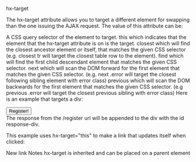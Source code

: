 hx-target

The hx-target attribute allows you to target a different element for swapping than the one issuing the AJAX request. The value of this attribute can be:

A CSS query selector of the element to target.
this which indicates that the element that the hx-target attribute is on is the target.
closest <CSS selector> which will find the closest ancestor element or itself, that matches the given CSS selector (e.g. closest tr will target the closest table row to the element).
find <CSS selector> which will find the first child descendant element that matches the given CSS selector.
next <CSS selector> which will scan the DOM forward for the first element that matches the given CSS selector. (e.g. next .error will target the closest following sibling element with error class)
previous <CSS selector> which will scan the DOM backwards for the first element that matches the given CSS selector. (e.g previous .error will target the closest previous sibling with error class)
Here is an example that targets a div:

<div>
    <div id="response-div"></div>
    <button hx-post="/register" hx-target="#response-div" hx-swap="beforeend">
        Register!
    </button>
</div>
The response from the /register url will be appended to the div with the id response-div.

This example uses hx-target="this" to make a link that updates itself when clicked:

<a hx-post="/new-link" hx-target="this" hx-swap="outerHTML">New link</a>
Notes
hx-target is inherited and can be placed on a parent element
